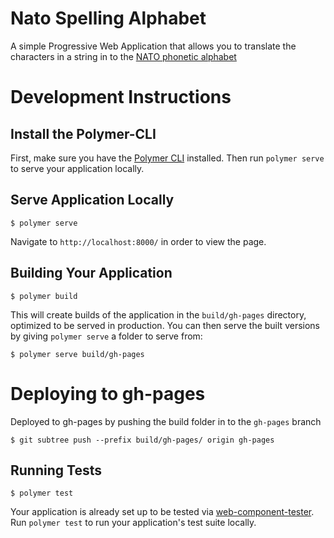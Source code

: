 # Nato Spelling Alphabet

A simple Progressive Web Application that allows you to translate the characters in a string in to the [NATO phonetic alphabet](https://en.wikipedia.org/wiki/NATO_phonetic_alphabet)

# Development Instructions

## Install the Polymer-CLI

First, make sure you have the [Polymer CLI](https://www.npmjs.com/package/polymer-cli) installed. Then run `polymer serve` to serve your application locally.

## Serve Application Locally

```
$ polymer serve
```

Navigate to `http://localhost:8000/` in order to view the page.

## Building Your Application

```
$ polymer build
```

This will create builds of the application in the `build/gh-pages` directory, optimized to be served in production. You can then serve the built versions by giving `polymer serve` a folder to serve from:

```
$ polymer serve build/gh-pages
```

# Deploying to gh-pages

Deployed to gh-pages by pushing the build folder in to the `gh-pages` branch

`$ git subtree push --prefix build/gh-pages/ origin gh-pages`

## Running Tests

```
$ polymer test
```

Your application is already set up to be tested via [web-component-tester](https://github.com/Polymer/web-component-tester). Run `polymer test` to run your application's test suite locally.
